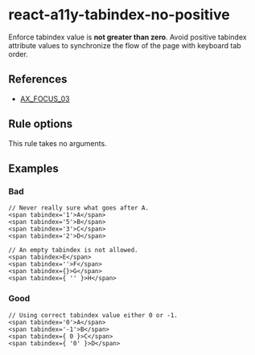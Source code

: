 # react-a11y-tabindex-no-positive

Enforce tabindex value is **not greater than zero**.
Avoid positive tabindex attribute values to synchronize the flow of the page with keyboard tab order.

## References

- [AX_FOCUS_03](https://github.com/GoogleChrome/accessibility-developer-tools/wiki/Audit-Rules#ax_focus_03)

## Rule options

This rule takes no arguments.

## Examples

### Bad

```tsx
// Never really sure what goes after A.
<span tabindex='1'>A</span>
<span tabindex='5'>B</span>
<span tabindex='3'>C</span>
<span tabindex='2'>D</span>

// An empty tabindex is not allowed.
<span tabindex>E</span>
<span tabindex=''>F</span>
<span tabindex={}>G</span>
<span tabindex={ '' }>H</span>
```

### Good

```tsx
// Using correct tabindex value either 0 or -1.
<span tabindex='0'>A</span>
<span tabindex='-1'>B</span>
<span tabindex={ 0 }>C</span>
<span tabindex={ '0' }>D</span>
```
